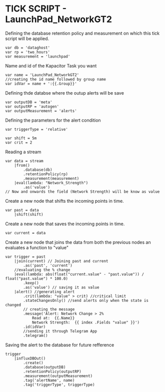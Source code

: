 # TICK SCRIPT - LaunchPad_NetworkGT2

Defining the database retention policy and measurement on which this tick script will be applied.
```
var db = 'dataghost'
var rp = 'two_hours'
var measurement = 'launchpad'
```
Name and id of the Kapacitor Task you want
```
var name = 'LaunchPad_NetworkGT2'
//creating the id name followed by group name
var idVar = name + ':{{.Group}}'
```

Defining thde databse where the outup alerts will be save
```
var outputDB = 'meta'
var outputRP = 'autogen'
var outputMeasurement = 'alerts'
```
Defining the parameters for the alert condition
```
var triggerType = 'relative'

var shift = 5m
var crit = 2
```

Reading a stream
```
var data = stream
    |from()
        .database(db)
        .retentionPolicy(rp)
        .measurement(measurement)
    |eval(lambda: "Network_Strength")
        .as('value')
// Now and onwards the field (Network Strength) will be know as value
```
Create a new node that shifts the incoming points in time.

```
var past = data
    |shift(shift)

```
Create a new node that saves the incoming points in time.
```
var current = data
```
Create a new node that joins the data from both the previous nodes an evaluates a function to "value"
```
var trigger = past
    |join(current) // Joining past and current
        .as('past', 'current')
    //evaluating the % change
    |eval(lambda: abs(float("current.value" - "past.value")) / float("past.value") * 100.0)
        .keep()
        .as('value') // saving it as value
    |alert() //generating alert
        .crit(lambda: "value" > crit) //critical limit 
        .stateChangesOnly() //send alerts only when the state is changed
        // creating the message 
        .message('Alert: Network Change > 2%
			Read at:  {{.Name}}
			Network Strength:  {{ index .Fields "value" }}') 
        .id(idVar)
        //sending it through Telegram App
        .telegram()
```
Saving the alert to the database for future refference
```
trigger
    |influxDBOut()
        .create()
        .database(outputDB)
        .retentionPolicy(outputRP)
        .measurement(outputMeasurement)
        .tag('alertName', name)
        .tag('triggerType', triggerType)
```